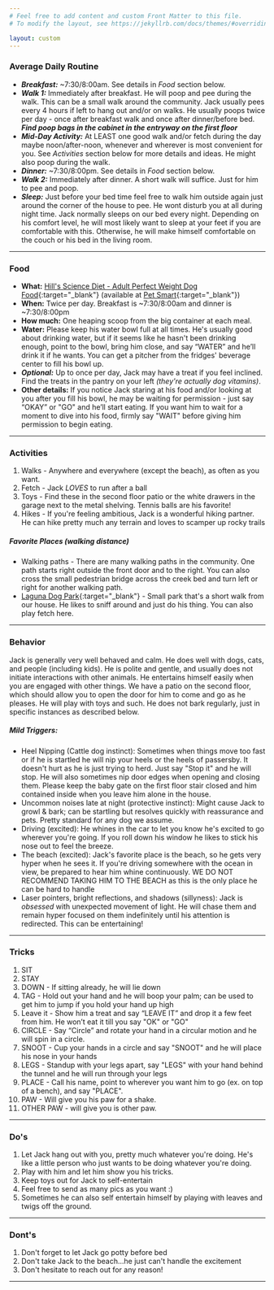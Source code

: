 ```yaml
---
# Feel free to add content and custom Front Matter to this file.
# To modify the layout, see https://jekyllrb.com/docs/themes/#overriding-theme-defaults

layout: custom
---
```


### Average Daily Routine
- ***Breakfast:*** ~7:30/8:00am. See details in *Food* section below.
- ***Walk 1:*** Immediately after breakfast. He will poop and pee during the walk. This can be a small walk around the community. Jack usually pees every 4 hours if left to hang out and/or on walks. He usually poops twice per day - once after breakfast walk and once after dinner/before bed. ***Find poop bags in the cabinet in the entryway on the first floor***
- ***Mid-Day Activity:*** At LEAST one good walk and/or fetch during the day maybe noon/after-noon, whenever and wherever is most convenient for you. See *Activities* section below for more details and ideas. He might also poop during the walk.
- ***Dinner:*** ~7:30/8:00pm. See details in *Food* section below.
- ***Walk 2:*** Immediately after dinner. A short walk will suffice. Just for him to pee and poop.
- ***Sleep:*** Just before your bed time feel free to walk him outside again just around the corner of the house to pee. He wont disturb you at all during night time. Jack normally sleeps on our bed every night. Depending on his comfort level, he will most likely want to sleep at your feet if you are comfortable with this. Otherwise, he will make himself comfortable on the couch or his bed in the living room.

---

### Food

- **What:** [Hill's Science Diet - Adult Perfect Weight Dog Food](https://www.hillspet.com/dog-food/sd-canine-adult-perfect-weight-dry){:target="_blank"} (available at [Pet Smart](https://goo.gl/maps/8De7SyFPr7EQbDW57){:target="_blank"})
- **When:** Twice per day. Breakfast is ~7:30/8:00am and dinner is ~7:30/8:00pm
- **How much:** One heaping scoop from the big container at each meal.
- **Water:** Please keep his water bowl full at all times. He's usually good about drinking water, but if it seems like he hasn't been drinking enough, point to the bowl, bring him close, and say “WATER” and he’ll drink it if he wants. You can get a pitcher from the fridges' beverage center to fill his bowl up.
- ***Optional:*** Up to once per day, Jack may have a treat if you feel inclined. Find the treats in the pantry on your left *(they're actually dog vitamins)*.
- **Other details:** If you notice Jack staring at his food and/or looking at you after you fill his bowl, he may be waiting for permission - just say “OKAY” or "GO" and he’ll start eating. If you want him to wait for a moment to dive into his food, firmly say "WAIT" before giving him permission to begin eating.

---

### Activities
1. Walks - Anywhere and everywhere (except the beach), as often as you want.
2. Fetch - Jack *LOVES* to run after a ball
3. Toys - Find these in the second floor patio or the white drawers in the garage next to the metal shelving. Tennis balls are his favorite!
4. Hikes - If you're feeling ambitious, Jack is a wonderful hiking partner. He can hike pretty much any terrain and loves to scamper up rocky trails
##### Favorite Places (walking distance)
- Walking paths - There are many walking paths in the community. One path starts right outside the front door and to the right. You can also cross the small pedestrian bridge across the creek bed and turn left or right for another walking path.
- [Laguna Dog Park](https://goo.gl/maps/TZ61pAB6EGRvnUUv6){:target="_blank"} - Small park that's a short walk from our house. He likes to sniff around and just do his thing. You can also play fetch here.

---

### Behavior
Jack is generally very well behaved and calm. He does well with dogs, cats, and people (including kids). He is polite and gentle, and usually does not initiate interactions with other animals. He entertains himself easily when you are engaged with other things. We have a patio on the second floor, which should allow you to open the door for him to come and go as he pleases. He will play with toys and such. He does not bark regularly, just in specific instances as described below.
##### Mild Triggers:
- Heel Nipping (Cattle dog instinct): Sometimes when things move too fast or if he is startled he will nip your heels or the heels of passersby. It doesn't hurt as he is just trying to herd. Just say "Stop it" and he will stop. He will also sometimes nip door edges when opening and closing them. Please keep the baby gate on the first floor stair closed and him contained inside when you leave him alone in the house.
- Uncommon noises late at night (protective instinct): Might cause Jack to growl & bark; can be startling but resolves quickly with reassurance and pets. Pretty standard for any dog we assume.
- Driving (excited): He whines in the car to let you know he's excited to go wherever you're going. If you roll down his window he likes to stick his nose out to feel the breeze.
- The beach (excited): Jack's favorite place is the beach, so he gets very hyper when he sees it. If you're driving somewhere with the ocean in view, be prepared to hear him whine continuously. WE DO NOT RECOMMEND TAKING HIM TO THE BEACH as this is the only place he can be hard to handle
- Laser pointers, bright reflections, and shadows (sillyness): Jack is *obsessed* with unexpected movement of light. He will chase them and remain hyper focused on them indefinitely until his attention is redirected. This can be entertaining!

---

### Tricks
1. SIT
2. STAY
3. DOWN - If sitting already, he will lie down
4. TAG - Hold out your hand and he will boop your palm; can be used to get him to jump if you hold your hand up high
5. Leave it - Show him a treat and say “LEAVE IT” and drop it a few feet from him. He won’t eat it till you say "OK" or "GO"
6. CIRCLE - Say “Circle” and rotate your hand in a circular motion and he will spin in a circle.
7. SNOOT - Cup your hands in a circle and say "SNOOT" and he will place his nose in your hands
8. LEGS - Standup with your legs apart, say "LEGS" with your hand behind the tunnel and he will run through your legs
9. PLACE - Call his name, point to wherever you want him to go (ex. on top of a bench), and say "PLACE".
10. PAW - Will give you his paw for a shake.
11. OTHER PAW - will give you is other paw.

---

### Do's
1. Let Jack hang out with you, pretty much whatever you're doing. He's like a little person who just wants to be doing whatever you're doing.
2. Play with him and let him show you his tricks.
3. Keep toys out for Jack to self-entertain
4. Feel free to send as many pics as you want :)
5. Sometimes he can also self entertain himself by playing with leaves and twigs off the ground.

---

### Dont's
1. Don't forget to let Jack go potty before bed
2. Don't take Jack to the beach...he just can't handle the excitement
3. Don't hesitate to reach out for any reason!

---
